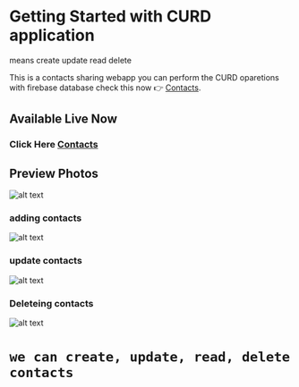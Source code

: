 # Getting Started with CURD application
 means create update read delete


This is a contacts sharing webapp you can perform the CURD oparetions with firebase database 
check this now 👉 [Contacts](https://todoappy.netlify.app).
## Available Live Now

### Click Here [Contacts](https://todoappy.netlify.app)

## Preview Photos
![alt text](https://firebasestorage.googleapis.com/v0/b/contacs-a7fe1.appspot.com/o/Screenshot%20(16).png?alt=media&token=0a6ac380-875d-4f58-b817-e6ad6b304401)

### adding contacts
![alt text](https://firebasestorage.googleapis.com/v0/b/contacs-a7fe1.appspot.com/o/Screenshot%20(17).png?alt=media&token=2d6b78ed-0773-4317-9173-50549a229f6c)
### update contacts 
![alt text](https://firebasestorage.googleapis.com/v0/b/contacs-a7fe1.appspot.com/o/Screenshot%20(20).png?alt=media&token=84c76445-e61b-47f9-aae8-37f850f2956a)
### Deleteing contacts
![alt text](https://firebasestorage.googleapis.com/v0/b/contacs-a7fe1.appspot.com/o/Screenshot%20(19).png?alt=media&token=97ed725d-d899-4a9d-908a-d814065ec776)



# `we can create, update, read, delete contacts`
